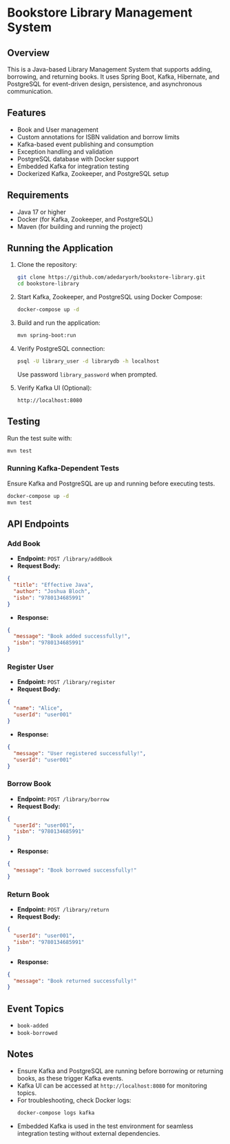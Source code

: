 # Bookstore Library Management System

## Overview
This is a Java-based Library Management System that supports adding, borrowing, and returning books. It uses Spring Boot, Kafka, Hibernate, and PostgreSQL for event-driven design, persistence, and asynchronous communication.

## Features
- Book and User management
- Custom annotations for ISBN validation and borrow limits
- Kafka-based event publishing and consumption
- Exception handling and validation
- PostgreSQL database with Docker support
- Embedded Kafka for integration testing
- Dockerized Kafka, Zookeeper, and PostgreSQL setup

## Requirements
- Java 17 or higher
- Docker (for Kafka, Zookeeper, and PostgreSQL)
- Maven (for building and running the project)

## Running the Application
1. Clone the repository:
   ```bash
   git clone https://github.com/adedaryorh/bookstore-library.git
   cd bookstore-library
   ```
2. Start Kafka, Zookeeper, and PostgreSQL using Docker Compose:
   ```bash
   docker-compose up -d
   ```
3. Build and run the application:
   ```bash
   mvn spring-boot:run
   ```
4. Verify PostgreSQL connection:
   ```bash
   psql -U library_user -d librarydb -h localhost
   ```
   Use password `library_password` when prompted.

5. Verify Kafka UI (Optional):
   ```
   http://localhost:8080
   ```

## Testing
Run the test suite with:
```bash
mvn test
```

### Running Kafka-Dependent Tests
Ensure Kafka and PostgreSQL are up and running before executing tests.
```bash
docker-compose up -d
mvn test
```

## API Endpoints

### Add Book
- **Endpoint:** `POST /library/addBook`
- **Request Body:**
```json
{
  "title": "Effective Java",
  "author": "Joshua Bloch",
  "isbn": "9780134685991"
}
```
- **Response:**
```json
{
  "message": "Book added successfully!",
  "isbn": "9780134685991"
}
```

### Register User
- **Endpoint:** `POST /library/register`
- **Request Body:**
```json
{
  "name": "Alice",
  "userId": "user001"
}
```
- **Response:**
```json
{
  "message": "User registered successfully!",
  "userId": "user001"
}
```

### Borrow Book
- **Endpoint:** `POST /library/borrow`
- **Request Body:**
```json
{
  "userId": "user001",
  "isbn": "9780134685991"
}
```
- **Response:**
```json
{
  "message": "Book borrowed successfully!"
}
```

### Return Book
- **Endpoint:** `POST /library/return`
- **Request Body:**
```json
{
  "userId": "user001",
  "isbn": "9780134685991"
}
```
- **Response:**
```json
{
  "message": "Book returned successfully!"
}
```

## Event Topics
- `book-added`
- `book-borrowed`

## Notes
- Ensure Kafka and PostgreSQL are running before borrowing or returning books, as these trigger Kafka events.
- Kafka UI can be accessed at `http://localhost:8080` for monitoring topics.
- For troubleshooting, check Docker logs:
   ```bash
   docker-compose logs kafka
   ```
- Embedded Kafka is used in the test environment for seamless integration testing without external dependencies.
